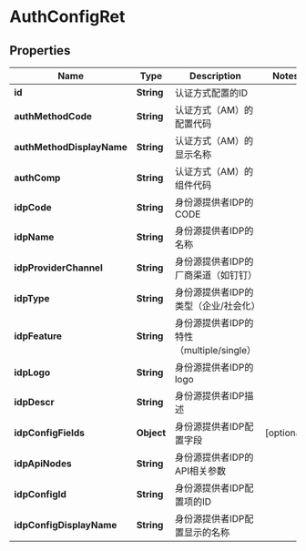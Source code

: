 

# AuthConfigRet


## Properties

| Name | Type | Description | Notes |
|------------ | ------------- | ------------- | -------------|
|**id** | **String** | 认证方式配置的ID |  |
|**authMethodCode** | **String** | 认证方式（AM）的配置代码 |  |
|**authMethodDisplayName** | **String** | 认证方式（AM）的显示名称 |  |
|**authComp** | **String** | 认证方式（AM）的组件代码 |  |
|**idpCode** | **String** | 身份源提供者IDP的CODE |  |
|**idpName** | **String** | 身份源提供者IDP的名称 |  |
|**idpProviderChannel** | **String** | 身份源提供者IDP的厂商渠道（如钉钉） |  |
|**idpType** | **String** | 身份源提供者IDP的类型（企业/社会化） |  |
|**idpFeature** | **String** | 身份源提供者IDP的特性（multiple/single） |  |
|**idpLogo** | **String** | 身份源提供者IDP的logo |  |
|**idpDescr** | **String** | 身份源提供者IDP描述 |  |
|**idpConfigFields** | **Object** | 身份源提供者IDP配置字段 |  [optional] |
|**idpApiNodes** | **String** | 身份源提供者IDP的API相关参数 |  |
|**idpConfigId** | **String** | 身份源提供者IDP配置项的ID |  |
|**idpConfigDisplayName** | **String** | 身份源提供者IDP配置显示的名称 |  |



